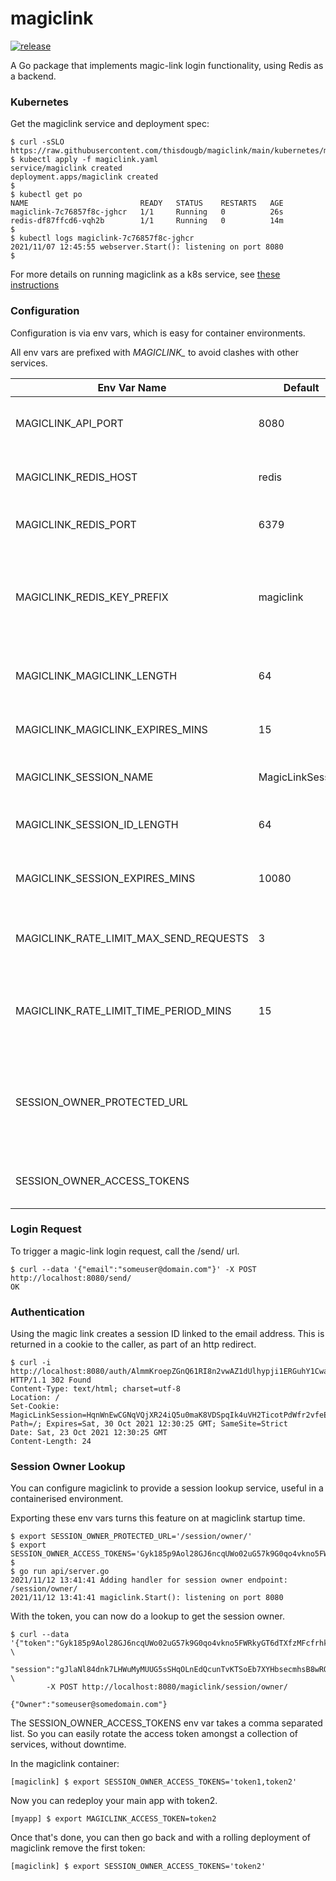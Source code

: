 # magiclink

[![release](https://github.com/thisdougb/magiclink/actions/workflows/release.yaml/badge.svg)](https://github.com/thisdougb/magiclink/actions/workflows/release.yaml)

A Go package that implements magic-link login functionality, using Redis as a backend.

### Kubernetes
Get the magiclink service and deployment spec:
```
$ curl -sSLO https://raw.githubusercontent.com/thisdougb/magiclink/main/kubernetes/magiclink.yaml
$ kubectl apply -f magiclink.yaml    
service/magiclink created
deployment.apps/magiclink created
$
$ kubectl get po
NAME                         READY   STATUS    RESTARTS   AGE
magiclink-7c76857f8c-jghcr   1/1     Running   0          26s
redis-df87ffcd6-vqh2b        1/1     Running   0          14m
$
$ kubectl logs magiclink-7c76857f8c-jghcr
2021/11/07 12:45:55 webserver.Start(): listening on port 8080
$
```
For more details on running magiclink as a k8s service, see [these instructions](https://github.com/thisdougb/magiclink/tree/main/kubernetes)

### Configuration
Configuration is via env vars, which is easy for container environments.

All env vars are prefixed with *MAGICLINK_* to avoid clashes with other services.

Env Var Name| Default| Description
----|---|---
MAGICLINK_API_PORT| 8080 | The web server listens on this port.
MAGICLINK_REDIS_HOST | redis | Host name for the redis instance.
MAGICLINK_REDIS_PORT | 6379 | Port of the redis instance.
MAGICLINK_REDIS_KEY_PREFIX | magiclink | All redis database keys are prefixed with this string, to keep things isolated.
MAGICLINK_MAGICLINK_LENGTH | 64 | Length of the magiclink id string.
MAGICLINK_MAGICLINK_EXPIRES_MINS | 15 | Expiry time of magic link IDs, in minutes.
MAGICLINK_SESSION_NAME | MagicLinkSession | Cookie session ID name.
MAGICLINK_SESSION_ID_LENGTH | 64 | Length of cookie session ID string.
MAGICLINK_SESSION_EXPIRES_MINS | 10080 | Expire time of session ID, in minutes.
MAGICLINK_RATE_LIMIT_MAX_SEND_REQUESTS | 3 | Maximum number of send requests per email.
MAGICLINK_RATE_LIMIT_TIME_PERIOD_MINS | 15 | Time period over which max requests are limited, in minutes.
SESSION_OWNER_PROTECTED_URL |  | endpoint to lookup session owners - intended for protected use only
SESSION_OWNER_ACCESS_TOKENS |  | a comma separate list of token id's

### Login Request
To trigger a magic-link login request, call the /send/ url.
```
$ curl --data '{"email":"someuser@domain.com"}' -X POST http://localhost:8080/send/
OK
```

### Authentication
Using the magic link creates a session ID linked to the email address.
This is returned in a cookie to the caller, as part of an http redirect.
```
$ curl -i http://localhost:8080/auth/AlmmKroepZGnQ61RI8n2vwAZ1dUlhypji1ERGuhY1CwaKhi1fqyZUQuNSPjuavMJ
HTTP/1.1 302 Found
Content-Type: text/html; charset=utf-8
Location: /
Set-Cookie: MagicLinkSession=HqnWnEwCGNqVQjXR24iQ5u0maK8VDSpqIk4uVH2TicotPdWfr2vfeEMLDaMvfX0o; Path=/; Expires=Sat, 30 Oct 2021 12:30:25 GMT; SameSite=Strict
Date: Sat, 23 Oct 2021 12:30:25 GMT
Content-Length: 24
```
### Session Owner Lookup
You can configure magiclink to provide a session lookup service, useful in a containerised environment.

Exporting these env vars turns this feature on at magiclink startup time.
```
$ export SESSION_OWNER_PROTECTED_URL='/session/owner/'
$ export SESSION_OWNER_ACCESS_TOKENS='Gyk185p9Aol28GJ6ncqUWo02uG57k9G0qo4vkno5FWRkyGT6dTXfzMFcfrhknzSW'
$
$ go run api/server.go
2021/11/12 13:41:41 Adding handler for session owner endpoint: /session/owner/
2021/11/12 13:41:41 magiclink.Start(): listening on port 8080
```
With the token, you can now do a lookup to get the session owner.
```
$ curl --data '{"token":"Gyk185p9Aol28GJ6ncqUWo02uG57k9G0qo4vkno5FWRkyGT6dTXfzMFcfrhknzSW", \
                "session":"gJlaNl84dnk7LHWuMyMUUG5sSHqOLnEdQcunTvKTSoEb7XYHbsecmhsB8wRO0TFm"}' \
        -X POST http://localhost:8080/magiclink/session/owner/

{"Owner":"someuser@somedomain.com"}
```
The SESSION_OWNER_ACCESS_TOKENS env var takes a comma separated list.
So you can easily rotate the access token amongst a collection of services, without downtime.

In the magiclink container:
```
[magiclink] $ export SESSION_OWNER_ACCESS_TOKENS='token1,token2'
```
Now you can redeploy your main app with token2.
```
[myapp] $ export MAGICLINK_ACCESS_TOKEN=token2
```
Once that's done, you can then go back and with a rolling deployment of magiclink remove the first token:
```
[magiclink] $ export SESSION_OWNER_ACCESS_TOKENS='token2'
```
